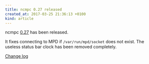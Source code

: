 ```yaml
---
title: ncmpc 0.27 released
created_at: 2017-03-25 21:36:13 +0100
kind: article
---
```


ncmpc
[0.27](/download/ncmpc/0/ncmpc-0.27.tar.xz) has
been released.

It fixes connecting to MPD if `/var/run/mpd/socket` does not exist.
The useless status bar clock has been removed completely.

[Change log](https://raw.githubusercontent.com/MusicPlayerDaemon/ncmpc/v0.27/NEWS)
